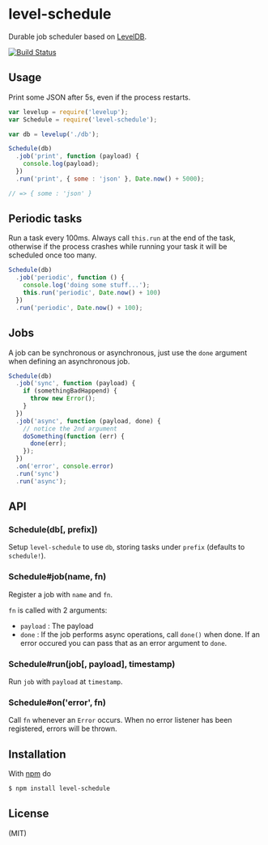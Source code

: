 
# level-schedule

Durable job scheduler based on [LevelDB](https://github.com/rvagg/node-levelup).

[![Build Status](https://travis-ci.org/juliangruber/level-schedule.png?branch=master)](https://travis-ci.org/juliangruber/level-schedule)

## Usage

Print some JSON after 5s, even if the process restarts.

```js
var levelup = require('levelup');
var Schedule = require('level-schedule');

var db = levelup('./db');

Schedule(db)
  .job('print', function (payload) {
    console.log(payload);
  })
  .run('print', { some : 'json' }, Date.now() + 5000);

// => { some : 'json' }
```

## Periodic tasks

Run a task every 100ms. Always call `this.run` at the end of the task,
otherwise if the process crashes while running your task it will be
scheduled once too many.

```js
Schedule(db)
  .job('periodic', function () {
    console.log('doing some stuff...');
    this.run('periodic', Date.now() + 100)
  })
  .run('periodic', Date.now() + 100);
```

## Jobs

A job can be synchronous or asynchronous, just use the `done` argument when
defining an asynchronous job.

```js
Schedule(db)
  .job('sync', function (payload) {
    if (somethingBadHappend) {
      throw new Error();
    }
  })
  .job('async', function (payload, done) {
    // notice the 2nd argument
    doSomething(function (err) {
      done(err);
    });
  })
  .on('error', console.error)
  .run('sync')
  .run('async');
```

## API

### Schedule(db[, prefix])

Setup `level-schedule` to use `db`, storing tasks under `prefix`
(defaults to `schedule!`).

### Schedule#job(name, fn)

Register a job with `name` and `fn`.

`fn` is called with 2 arguments:

* `payload` : The payload
* `done` : If the job performs async operations, call `done()` when done. If
an error occured you can pass that as an error argument to `done`.

### Schedule#run(job[, payload], timestamp)

Run `job` with `payload` at `timestamp`.

### Schedule#on('error', fn)

Call `fn` whenever an `Error` occurs. When no error listener has been
registered, errors will be thrown.

## Installation

With [npm](http://npmjs.org) do

```bash
$ npm install level-schedule
```

## License

(MIT)
